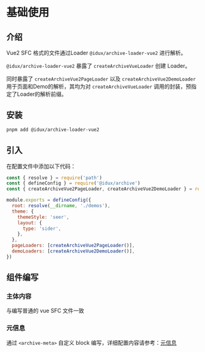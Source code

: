 # 基础使用

## 介绍

Vue2 SFC 格式的文件通过Loader `@idux/archive-loader-vue2` 进行解析。

`@idux/archive-loader-vue2` 暴露了 `createArchiveVueLoader` 创建 Loader。

同时暴露了 `createArchiveVue2PageLoader` 以及 `createArchiveVue2DemoLoader` 用于页面和Demo的解析，其均为对 `createArchiveVueLoader` 调用的封装，预指定了Loader的解析前缀。

## 安装

```bash
pnpm add @idux/archive-loader-vue2
```

## 引入

在配置文件中添加以下代码：

```js
const { resolve } = require('path')
const { defineConfig } = require('@idux/archive')
const { createArchiveVue2PageLoader, createArchiveVue2DemoLoader } = require('@idux/archive-loader-vue2')

module.exports = defineConfig({
  root: resolve(__dirname, './demos'),
  theme: {
    themeStyle: 'seer',
    layout: {
      type: 'sider',
    },
  },
  pageLoaders: [createArchiveVue2PageLoader()],
  demoLoaders: [createArchiveVue2DemoLoader()],
})
```

## 组件编写

### 主体内容

与编写普通的 vue SFC 文件一致

### 元信息

通过 `<archive-meta>` 自定义 block 编写，详细配置内容请参考：[元信息](/loader/vue2/Meta/)